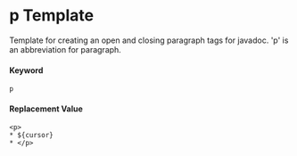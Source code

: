 # p Template
Template for creating an open and closing paragraph tags for javadoc.  'p' is an abbreviation for paragraph.

#### Keyword
```
p
```

#### Replacement Value
```
<p>* ${cursor}* </p>
```

